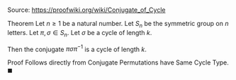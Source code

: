 # 

Source: https://proofwiki.org/wiki/Conjugate_of_Cycle

Theorem
Let $n \ge 1$ be a natural number.
Let $S_n$ be the symmetric group on $n$ letters.
Let $\pi, \sigma \in S_n$.
Let $\sigma$ be a cycle of length $k$.

Then the conjugate $\pi \sigma \pi^{-1}$ is a cycle of length $k$.


Proof
Follows directly from Conjugate Permutations have Same Cycle Type.
$\blacksquare$





